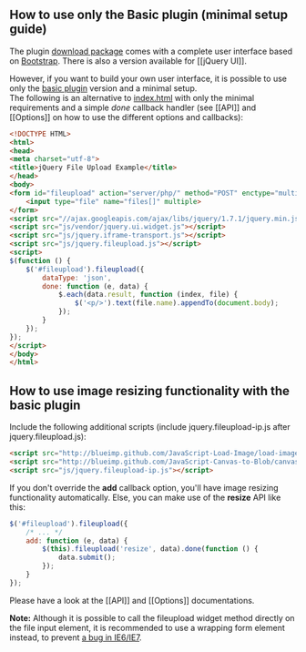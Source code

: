 ## How to use only the Basic plugin (minimal setup guide)

The plugin [download package](https://github.com/blueimp/jQuery-File-Upload/archives/master) comes with a complete user interface based on [Bootstrap](http://twitter.github.com/bootstrap/). There is also a version available for [[jQuery UI]].

However, if you want to build your own user interface, it is possible to use only the [basic plugin](https://github.com/blueimp/jQuery-File-Upload/blob/master/js/jquery.fileupload.js) version and a minimal setup.  
The following is an alternative to [index.html](https://github.com/blueimp/jQuery-File-Upload/blob/master/index.html) with only the minimal requirements and a simple *done* callback handler (see [[API]] and [[Options]] on how to use the different options and callbacks):

```html
<!DOCTYPE HTML>
<html>
<head>
<meta charset="utf-8">
<title>jQuery File Upload Example</title>
</head>
<body>
<form id="fileupload" action="server/php/" method="POST" enctype="multipart/form-data">
    <input type="file" name="files[]" multiple>
</form>
<script src="//ajax.googleapis.com/ajax/libs/jquery/1.7.1/jquery.min.js"></script>
<script src="js/vendor/jquery.ui.widget.js"></script>
<script src="js/jquery.iframe-transport.js"></script>
<script src="js/jquery.fileupload.js"></script>
<script>
$(function () {
    $('#fileupload').fileupload({
        dataType: 'json',
        done: function (e, data) {
            $.each(data.result, function (index, file) {
                $('<p/>').text(file.name).appendTo(document.body);
            });
        }
    });
});
</script>
</body> 
</html>
```

## How to use image resizing functionality with the basic plugin

Include the following additional scripts (include jquery.fileupload-ip.js after jquery.fileupload.js):

```html
<script src="http://blueimp.github.com/JavaScript-Load-Image/load-image.min.js"></script>
<script src="http://blueimp.github.com/JavaScript-Canvas-to-Blob/canvas-to-blob.min.js"></script>
<script src="js/jquery.fileupload-ip.js"></script>
```

If you don't override the **add** callback option, you'll have image resizing functionality automatically. Else, you can make use of the **resize** API like this:

```js
$('#fileupload').fileupload({
    /* ... */
    add: function (e, data) {
        $(this).fileupload('resize', data).done(function () {
            data.submit();
        });
    }
});
```

Please have a look at the [[API]] and [[Options]] documentations.

**Note:**
Although it is possible to call the fileupload widget method directly on the file input element, it is recommended to use a wrapping form element instead, to prevent [a bug in IE6/IE7](https://github.com/blueimp/jQuery-File-Upload/issues/1153).